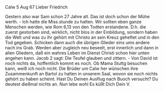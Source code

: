  Calw 5 Aug 67
Lieber Friedrich

Gestern also war Sam schon 27 Jahre alt. Das ist doch schon der Mühe werth. - Ich hatte die Miss.stunde zu halten. Wir sollten eben ganze Menschen werden, wie Rom 6,13 von den Todten erstandene. D.h. die zuerst gestorben sind, wirklich, nicht blos in der Einbildung, sondern haben die Welt und was zu ihr gehört mit Christo an sein Kreuz geheftet und in den Tod gegeben. Schicken dann auch die übrigen Glieder eins ums andere nach ins Grab. Werden aber zugleich neu beseelt, erst innerlich und dann in allen Gliedern, daß ein wahres Leben im Dienst Christi schon hier unten angehen kann. 
Jacob 2 sagt: Die Teufel glauben und zittern. - Von David ist noch nichts da, hoffentlich kommt es noch. Ob Mama Stuttg besuchen kann, weiß ich noch nicht. Die Brüder um Calw her wünschen ihre Zusammenkunft an Bartol zu halten in unserem Saal, wovon sie noch nichts gehört zu haben scheint. Hast Du Deinen Ausflug nach Buoch versucht? Du deutest dießmal nichts an. Nun lebe wohl Es küßt Dich
 Dein V.
